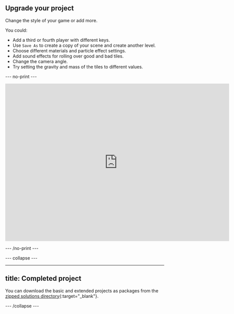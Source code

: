 ## Upgrade your project

Change the style of your game or add more. 

You could:
+ Add a third or fourth player with different keys.
+ Use `Save As` to create a copy of your scene and create another level.
+ Choose different materials and particle effect settings.
+ Add sound effects for rolling over good and bad tiles. 
+ Change the camera angle.
+ Try setting the gravity and mass of the tiles to different values. 

--- no-print ---

<iframe allowtransparency="true" width="710" height="500" src="https://raspberrypilearning.github.io/unity-webgl/DFTUpgraded" scrolling = "no" frameborder="0"></iframe>

--- /no-print ---

--- collapse ---

---
title: Completed project
---

You can download the basic and extended projects as packages from the [zipped solutions directory](https://rpf.io/p/en/dont-fall-through-get){:target="_blank"}.

--- /collapse ---
